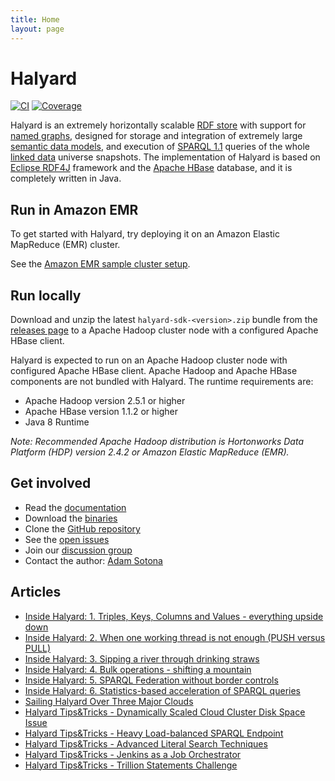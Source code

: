 ```yaml
---
title: Home
layout: page
---
```


<div class="jumbotron">

# Halyard

[![CI](https://api.travis-ci.org/Merck/Halyard.svg?branch=master)](https://travis-ci.org/Merck/Halyard)
[![Coverage](https://codecov.io/github/Merck/Halyard/coverage.svg?branch=master)](https://codecov.io/gh/Merck/Halyard/)

Halyard is an extremely horizontally scalable [RDF store](https://en.wikipedia.org/wiki/Triplestore) with support for [named graphs](https://en.wikipedia.org/wiki/Named_graph), designed for storage and integration of extremely large [semantic data models](https://en.wikipedia.org/wiki/Semantic_data_model), and execution of [SPARQL 1.1](http://www.w3.org/TR/sparql11-query) queries of the whole [linked data](https://en.wikipedia.org/wiki/Linked_data) universe snapshots. The implementation of Halyard is based on [Eclipse RDF4J](http://rdf4j.org) framework and the [Apache HBase](http://hbase.apache.org) database, and it is completely written in Java.

</div>

<div class="row">
  <div class="col-md-4">

## Run in Amazon EMR

To get started with Halyard, try deploying it on an Amazon Elastic MapReduce (EMR) cluster.

See the [Amazon EMR sample cluster setup](getting-started.html#amazon-emr-sample-cluster-setup).

## Run locally

Download and unzip the latest `halyard-sdk-<version>.zip` bundle from the [releases page](https://github.com/Merck/Halyard/releases) to a Apache Hadoop cluster node with a configured Apache HBase client.

Halyard is expected to run on an Apache Hadoop cluster node with configured Apache HBase client. Apache Hadoop and Apache HBase components are not bundled with Halyard. The runtime requirements are:

* Apache Hadoop version 2.5.1 or higher
* Apache HBase version 1.1.2 or higher
* Java 8 Runtime

*Note: Recommended Apache Hadoop distribution is Hortonworks Data Platform (HDP) version 2.4.2 or Amazon Elastic MapReduce (EMR).*

</div>

<div class="col-md-4">

## Get involved

* Read the [documentation](https://merck.github.io/Halyard/getting-started.html)
* Download the [binaries](https://github.com/Merck/Halyard/releases)
* Clone the [GitHub repository](https://github.com/Merck/Halyard)
* See the [open issues](https://github.com/Merck/Halyard/issues)
* Join our [discussion group](https://groups.google.com/d/forum/halyard-users)
* Contact the author: [Adam Sotona](mailto:adam.sotona@merck.com)

</div>

<div class="col-md-4">

## Articles

* [Inside Halyard: 1. Triples, Keys, Columns and Values - everything upside down](https://www.linkedin.com/pulse/inside-halyard-1-triples-keys-columns-values-upside-adam-sotona)
* [Inside Halyard: 2. When one working thread is not enough (PUSH versus PULL)](https://www.linkedin.com/pulse/inside-halyard-2-when-one-working-thread-enough-push-versus-sotona)
* [Inside Halyard: 3. Sipping a river through drinking straws](https://www.linkedin.com/pulse/inside-halyard-3-sipping-river-through-drinking-straws-adam-sotona)
* [Inside Halyard: 4. Bulk operations - shifting a mountain](https://www.linkedin.com/pulse/inside-halyard-4-bulk-operations-shifting-mountain-adam-sotona)
* [Inside Halyard: 5. SPARQL Federation without border controls](https://www.linkedin.com/pulse/inside-halyard-5-sparql-federation-without-border-controls-sotona)
* [Inside Halyard: 6. Statistics-based acceleration of SPARQL queries](https://www.linkedin.com/pulse/inside-halyard-6-statistics-based-acceleration-sparql-adam-sotona)
* [Sailing Halyard Over Three Major Clouds](https://www.linkedin.com/pulse/sailing-halyard-over-three-major-clouds-adam-sotona/)
* [Halyard Tips&Tricks - Dynamically Scaled Cloud Cluster Disk Space Issue](https://www.linkedin.com/pulse/halyard-tipstricks-dynamically-scaled-cloud-cluster-adam-sotona)
* [Halyard Tips&Tricks - Heavy Load-balanced SPARQL Endpoint](https://www.linkedin.com/pulse/halyard-tipstricks-heavy-load-balanced-sparql-endpoint-adam-sotona)
* [Halyard Tips&Tricks - Advanced Literal Search Techniques](https://www.linkedin.com/pulse/halyard-tipstricks-advanced-literal-search-adam-sotona)
* [Halyard Tips&Tricks - Jenkins as a Job Orchestrator](https://www.linkedin.com/pulse/halyard-tipstricks-jenkins-job-orchestrator-adam-sotona)
* [Halyard Tips&Tricks - Trillion Statements Challenge](https://www.linkedin.com/pulse/halyard-tipstricks-trillion-statements-challenge-adam-sotona)

</div>
